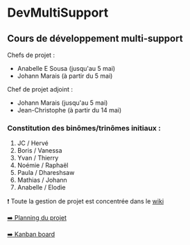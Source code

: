 # DevMultiSupport
## Cours de développement multi-support
Chefs de projet : 
* Anabelle E Sousa (jusqu'au 5 mai)
* Johann Marais (à partir du 5 mai)

Chef de projet adjoint :
* Johann Marais (jusqu'au 5 mai)
* Jean-Christophe (à partir du 14 mai)

### Constitution des binômes/trinômes initiaux :
1. JC / Hervé
2. Boris / Vanessa
3. Yvan / Thierry
4. Noémie / Raphaël
5. Paula / Dhareshsaw
6. Mathias / Johann
7. Anabelle / Elodie 

:exclamation: Toute la gestion de projet est concentrée dans le [wiki](https://github.com/myclouet/DevMultiSupport/wiki)  

[:arrow_right: Planning du projet](https://docs.google.com/spreadsheets/d/1SAsa8jUNW-yLoutCmTzTejGANamgYi_k7XRsevLSwR8/edit?usp=sharing)

[:arrow_right: Kanban board](https://github.com/myclouet/DevMultiSupport/projects/1)
